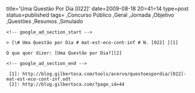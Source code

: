 title='Uma Questão Por Dia [022]'
date=2009-08-18 20=41=14
type=post
status=published
tags=
,Concurso Público
,Geral
,Jornada
,Objetivo
,Questões
,Resumos
,Simulado
~~~~~~
<!-- google_ad_section_start -->

> [\# Uma Questão por Dia # mat-est-eco-cont-inf # N. [022] ][1]

O que quer dizer: [Uma Questão por Dia?][2]

<!-- google_ad_section_end -->

 [1]: http://blog.gilbertoca.com/tools/acervo/questoespordia/[022]-mat-est-eco-cont-inf.odt
 [2]: http://blog.gilbertoca.com/?page_id=44